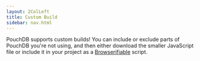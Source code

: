```yaml
---
layout: 2ColLeft
title: Custom Build
sidebar: nav.html
---
```


PouchDB supports custom builds! You can include or exclude parts of
PouchDB you're not using, and then either download the smaller JavaScript
file or include it in your project as a [Browserifiable](http://browserify.com/)
script.
